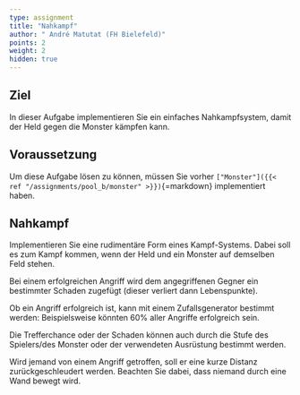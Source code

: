 ```yaml
---
type: assignment
title: "Nahkampf"
author: " André Matutat (FH Bielefeld)"
points: 2
weight: 2
hidden: true
---
```


## Ziel

In dieser Aufgabe implementieren Sie ein einfaches Nahkampfsystem, damit der Held gegen die Monster kämpfen kann.

## Voraussetzung

Um diese Aufgabe lösen zu können, müssen Sie vorher `["Monster"]({{< ref "/assignments/pool_b/monster" >}})`{=markdown} implementiert haben.

## Nahkampf

Implementieren Sie eine rudimentäre Form eines Kampf-Systems. Dabei soll es zum Kampf kommen, wenn der Held und ein Monster auf demselben Feld stehen.

Bei einem erfolgreichen Angriff wird dem angegriffenen Gegner ein bestimmter Schaden zugefügt (dieser verliert dann Lebenspunkte).

Ob ein Angriff erfolgreich ist, kann mit einem Zufallsgenerator bestimmt werden: Beispielsweise könnten 60% aller Angriffe erfolgreich sein.

Die Trefferchance oder der Schaden können auch durch die Stufe des Spielers/des Monster oder der verwendeten Ausrüstung bestimmt werden.

Wird jemand von einem Angriff getroffen, soll er eine kurze Distanz zurückgeschleudert werden. Beachten Sie dabei, dass niemand durch eine Wand bewegt wird.

